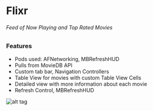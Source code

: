# Flixr
###### Feed of Now Playing and Top Rated Movies
### Features
- Pods used: AFNetworking, MBRefreshHUD
- Pulls from MovieDB API
- Custom tab bar, Navigation Controllers
- Table View for movies with custom Table View Cells
- Detailed view with more information about each movie
- Refresh Control, MBRefreshHUD

![alt tag](http://i.imgur.com/f6hsSO7.gif)
